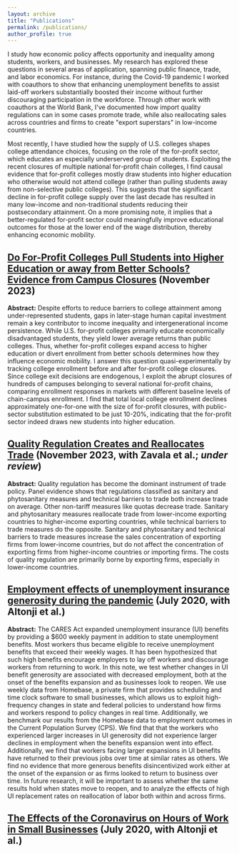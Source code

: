 ```yaml
---
layout: archive
title: "Publications"
permalink: /publications/
author_profile: true
---
```


<!-- {% if author.googlescholar %}
  You can also find my articles on <u><a href="{{author.googlescholar}}">my Google Scholar profile</a>.</u>
{% endif %}

{% include base_path %}

{% for post in site.publications reversed %}
  {% include archive-single.html %}
{% endfor %} -->

I study how economic policy affects opportunity and inequality among students, workers, and businesses. My research has explored these questions in several areas of application, spanning public finance, trade, and labor economics. For instance, during the Covid-19 pandemic I worked with coauthors to show that enhancing unemployment benefits to assist laid-off workers substantially boosted their income without further discouraging participation in the workforce. Through other work with coauthors at the World Bank, I've documented how import quality regulations can in some cases promote trade, while also reallocating sales across countries and firms to create "export superstars" in low-income countries.

Most recently, I have studied how the supply of U.S. colleges shapes college attendance choices, focusing on the role of the for-profit sector, which educates an especially underserved group of students. Exploiting the recent closures of multiple national for-profit chain colleges, I find causal evidence that for-profit colleges mostly draw students into higher education who otherwise would not attend college (rather than pulling students away from non-selective public colleges). This suggests that the significant decline in for-profit college supply over the last decade has resulted in many low-income and non-traditional students reducing their postsecondary attainment. On a more promising note, it implies that a better-regulated for-profit sector could meaningfully improve educational outcomes for those at the lower end of the wage distribution, thereby enhancing economic mobility.

## [Do For-Profit Colleges Pull Students into Higher Education or away from Better Schools? Evidence from Campus Closures](https://drive.google.com/file/d/1ROwqxrVfhLD1AY_yogxxONKnLT9zgUib/view?usp=sharing) (November 2023)

**Abstract:** Despite efforts to reduce barriers to college attainment among under-represented students, gaps in later-stage human capital investment remain a key contributor to income inequality and intergenerational income persistence. While U.S. for-profit colleges primarily educate economically disadvantaged students, they yield lower average returns than public colleges. Thus, whether for-profit colleges expand access to higher education or divert enrollment from better schools determines how they influence economic mobility. I answer this question quasi-experimentally by tracking college enrollment before and after for-profit college closures. Since college exit decisions are endogenous, I exploit the abrupt closures of hundreds of campuses belonging to several national for-profit chains, comparing enrollment responses in markets with different baseline levels of chain-campus enrollment. I find that total local college enrollment declines approximately one-for-one with the size of for-profit closures, with public-sector substitution estimated to be just 10-20%, indicating that the for-profit sector indeed draws new students into higher education.

## [Quality Regulation Creates and Reallocates Trade](https://openknowledge.worldbank.org/server/api/core/bitstreams/569bb37f-8508-4515-9d78-99eaa17dd94e/content) (November 2023, with Zavala et al.; *under review*)

**Abstract:** Quality regulation has become the dominant instrument of trade policy. Panel evidence shows that regulations classified as sanitary and phytosanitary measures and technical barriers to trade both increase trade on average. Other non-tariff measures like quotas decrease trade. Sanitary and phytosanitary measures reallocate trade from lower-income exporting countries to higher-income exporting countries, while technical barriers to trade measures do the opposite. Sanitary and phytosanitary and technical barriers to trade measures increase the sales concentration of exporting firms from lower-income countries, but do not affect the concentration of exporting firms from higher-income countries or importing firms. The costs of quality regulation are primarily borne by exporting firms, especially in lower-income countries.

## [Employment effects of unemployment insurance generosity during the pandemic](https://roar-assets-auto.rbl.ms/documents/30228/CARES-UI_identification_vF(1).pdf) (July 2020, with Altonji et al.)

**Abstract:** The CARES Act expanded unemployment insurance (UI) benefits by providing a $600 weekly payment in addition to state unemployment benefits. Most workers thus became eligible to receive unemployment benefits that exceed their weekly wages. It has been hypothesized that such high benefits encourage employers to lay off workers and discourage workers from returning to work. In this note, we test whether changes in UI benefit generosity are associated with decreased employment, both at the onset of the benefits expansion and as businesses look to reopen. We use weekly data from Homebase, a private firm that provides scheduling and time clock software to small businesses, which allows us to exploit high-frequency changes in state and federal policies to understand how firms and workers respond to policy changes in real time. Additionally, we benchmark our results from the Homebase data to employment outcomes in the Current Population Survey (CPS). We find that that the workers who experienced larger increases in UI generosity did not experience larger declines in employment when the benefits expansion went into effect. Additionally, we find that workers facing larger expansions in UI benefits have returned to their previous jobs over time at similar rates as others. We find no evidence that more generous benefits disincentivized work either at the onset of the expansion or as firms looked to return to business over time. In future research, it will be important to assess whether the same results hold when states move to reopen, and to analyze the effects of high UI replacement rates on reallocation of labor both within and across firms.

## [The Effects of the Coronavirus on Hours of Work in Small Businesses](https://drive.google.com/file/d/1JNpU_U3X_MmRXig5LP-HZbbNQ0i_vsFX/view?usp=sharing) (July 2020, with Altonji et al.)